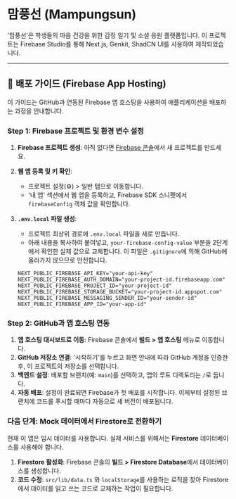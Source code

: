 # 맘풍선 (Mampungsun)

'맘풍선'은 학생들의 마음 건강을 위한 감정 일기 및 소셜 응원 플랫폼입니다. 이 프로젝트는 Firebase Studio를 통해 Next.js, Genkit, ShadCN UI를 사용하여 제작되었습니다.

---

## 🚀 배포 가이드 (Firebase App Hosting)

이 가이드는 GitHub과 연동된 Firebase 앱 호스팅을 사용하여 애플리케이션을 배포하는 과정을 안내합니다.

### Step 1: Firebase 프로젝트 및 환경 변수 설정

1.  **Firebase 프로젝트 생성**: 아직 없다면 [Firebase 콘솔](https://console.firebase.google.com/)에서 새 프로젝트를 만드세요.
2.  **웹 앱 등록 및 키 확인**:
    *   프로젝트 설정(⚙️) > 일반 탭으로 이동합니다.
    *   '내 앱' 섹션에서 웹 앱을 등록하고, Firebase SDK 스니펫에서 `firebaseConfig` 객체 값을 확인합니다.
3.  **`.env.local` 파일 생성**:
    *   프로젝트 최상위 경로에 `.env.local` 파일을 새로 만듭니다.
    *   아래 내용을 복사하여 붙여넣고, `your-firebase-config-value` 부분을 2단계에서 확인한 실제 값으로 교체합니다. 이 파일은 `.gitignore`에 의해 GitHub에 올라가지 않으므로 안전합니다.

    ```
    NEXT_PUBLIC_FIREBASE_API_KEY="your-api-key"
    NEXT_PUBLIC_FIREBASE_AUTH_DOMAIN="your-project-id.firebaseapp.com"
    NEXT_PUBLIC_FIREBASE_PROJECT_ID="your-project-id"
    NEXT_PUBLIC_FIREBASE_STORAGE_BUCKET="your-project-id.appspot.com"
    NEXT_PUBLIC_FIREBASE_MESSAGING_SENDER_ID="your-sender-id"
    NEXT_PUBLIC_FIREBASE_APP_ID="your-app-id"
    ```

### Step 2: GitHub과 앱 호스팅 연동

1.  **앱 호스팅 대시보드로 이동**: Firebase 콘솔에서 **빌드 > 앱 호스팅** 메뉴로 이동합니다.
2.  **GitHub 저장소 연결**: '시작하기'를 누르고 화면 안내에 따라 GitHub 계정을 인증한 후, 이 프로젝트의 저장소를 선택합니다.
3.  **백엔드 설정**: 배포할 브랜치(예: `main`)를 선택하고, 앱의 루트 디렉토리는 `/`로 둡니다.
4.  **자동 배포**: 설정이 완료되면 Firebase가 첫 배포를 시작합니다. 이제부터 설정된 브랜치에 코드를 푸시할 때마다 자동으로 새 버전이 배포됩니다.

### 다음 단계: Mock 데이터에서 Firestore로 전환하기

현재 이 앱은 임시 데이터를 사용합니다. 실제 서비스를 위해서는 **Firestore** 데이터베이스를 사용해야 합니다.

1.  **Firestore 활성화**: Firebase 콘솔의 **빌드 > Firestore Database**에서 데이터베이스를 생성합니다.
2.  **코드 수정**: `src/lib/data.ts` 와 `localStorage`를 사용하는 로직을 찾아 Firestore에서 데이터를 읽고 쓰는 코드로 교체하는 작업이 필요합니다.
